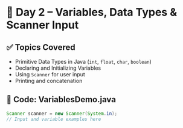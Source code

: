# 📅 Day 2 – Variables, Data Types & Scanner Input

## ✅ Topics Covered

- Primitive Data Types in Java (`int`, `float`, `char`, `boolean`)
- Declaring and Initializing Variables
- Using `Scanner` for user input
- Printing and concatenation

## 📄 Code: VariablesDemo.java

```java
Scanner scanner = new Scanner(System.in);
// Input and variable examples here
```
